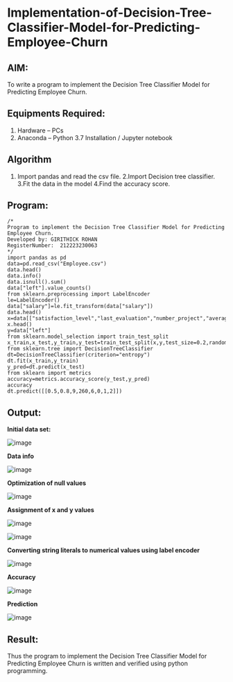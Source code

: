 # Implementation-of-Decision-Tree-Classifier-Model-for-Predicting-Employee-Churn

## AIM:
To write a program to implement the Decision Tree Classifier Model for Predicting Employee Churn.

## Equipments Required:
1. Hardware – PCs
2. Anaconda – Python 3.7 Installation / Jupyter notebook

## Algorithm
1. Import pandas and read the csv file.
2.Import Decision tree classifier.
3.Fit the data in the model
4.Find the accuracy score.

## Program:
```
/*
Program to implement the Decision Tree Classifier Model for Predicting Employee Churn.
Developed by: GIRITHICK ROHAN
RegisterNumber:  212223230063
*/
import pandas as pd
data=pd.read_csv("Employee.csv")
data.head()
data.info()
data.isnull().sum()
data["left"].value_counts()
from sklearn.preprocessing import LabelEncoder
le=LabelEncoder()
data["salary"]=le.fit_transform(data["salary"])
data.head()
x=data[["satisfaction_level","last_evaluation","number_project","average_montly_hours","time_spend_company","Work_accident","promotion_last_5years","salary"]]
x.head()
y=data["left"]
from sklearn.model_selection import train_test_split
x_train,x_test,y_train,y_test=train_test_split(x,y,test_size=0.2,random_state=100)
from sklearn.tree import DecisionTreeClassifier
dt=DecisionTreeClassifier(criterion="entropy")
dt.fit(x_train,y_train)
y_pred=dt.predict(x_test)
from sklearn import metrics
accuracy=metrics.accuracy_score(y_test,y_pred)
accuracy
dt.predict([[0.5,0.8,9,260,6,0,1,2]])
```

## Output:
<b>Initial data set:</b>

![image](https://github.com/prasannavenkat01/Implementation-of-Decision-Tree-Classifier-Model-for-Predicting-Employee-Churn/assets/150702500/6a63f780-73eb-40c8-aa0e-ace8d7347028)

<b>Data info </b>

![image](https://github.com/prasannavenkat01/Implementation-of-Decision-Tree-Classifier-Model-for-Predicting-Employee-Churn/assets/150702500/e0f67af6-a6f7-4f0b-a431-b04241ea3507)

<b>Optimization of null values</b>

![image](https://github.com/prasannavenkat01/Implementation-of-Decision-Tree-Classifier-Model-for-Predicting-Employee-Churn/assets/150702500/e2361c73-3939-44d0-a556-4b4111e3cb78)

<b>Assignment of x and y values</b>

![image](https://github.com/prasannavenkat01/Implementation-of-Decision-Tree-Classifier-Model-for-Predicting-Employee-Churn/assets/150702500/bf2f93ad-6767-420a-8289-a092b02a0369)

![image](https://github.com/prasannavenkat01/Implementation-of-Decision-Tree-Classifier-Model-for-Predicting-Employee-Churn/assets/150702500/fa0f0dd0-0b84-4996-9e6f-aea7863075af)


<b>Converting string literals to numerical values using label encoder </b>

![image](https://github.com/prasannavenkat01/Implementation-of-Decision-Tree-Classifier-Model-for-Predicting-Employee-Churn/assets/150702500/b5d31c97-80c6-4bf6-a16b-94e9fbebe49a)

<b>Accuracy</b>

![image](https://github.com/prasannavenkat01/Implementation-of-Decision-Tree-Classifier-Model-for-Predicting-Employee-Churn/assets/150702500/22aec650-d46c-4653-b7c5-1b9a33403fca)

<b>Prediction</b>

![image](https://github.com/prasannavenkat01/Implementation-of-Decision-Tree-Classifier-Model-for-Predicting-Employee-Churn/assets/150702500/11b978cb-24db-441e-b3d6-fb33403bb1ef)

## Result:
Thus the program to implement the  Decision Tree Classifier Model for Predicting Employee Churn is written and verified using python programming.
